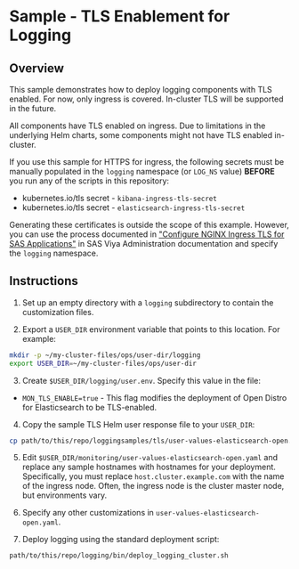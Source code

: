 # Sample - TLS Enablement for Logging

## Overview

This sample demonstrates how to deploy logging components with TLS enabled.
For now, only ingress is covered. In-cluster TLS will be supported in the
future.

All components have TLS enabled on ingress. Due to limitations in the
underlying Helm charts, some components might not have TLS enabled in-cluster.

If you use this sample for HTTPS for ingress, the following secrets must be
manually populated in the `logging` namespace (or `LOG_NS` value) **BEFORE**
you run any of the scripts in this repository:

* kubernetes.io/tls secret - `kibana-ingress-tls-secret`
* kubernetes.io/tls secret - `elasticsearch-ingress-tls-secret`

Generating these certificates is outside the scope of this example. However, you
can use the process documented in ["Configure NGINX Ingress TLS for SAS
Applications"](https://go.documentation.sas.com/?cdcId=sasadmincdc&cdcVersion=default&docsetId=calencryptmotion&docsetTarget=n1xdqv1sezyrahn17erzcunxwix9.htm&locale=en#n0oo2yu8440vmzn19g6xhx4kfbrq) in SAS Viya Administration documentation and specify the `logging` namespace.

## Instructions

1. Set up an empty directory with a `logging` subdirectory to contain the customization files. 

2. Export a `USER_DIR` environment variable that points to this
location. For example:

```bash
mkdir -p ~/my-cluster-files/ops/user-dir/logging
export USER_DIR=~/my-cluster-files/ops/user-dir
```

3. Create `$USER_DIR/logging/user.env`. Specify this value in the file:

* `MON_TLS_ENABLE=true` - This flag modifies the deployment of Open Distro for Elasticsearch to be TLS-enabled.

4. Copy the sample TLS Helm user response file to your `USER_DIR`:

```bash
cp path/to/this/repo/loggingsamples/tls/user-values-elasticsearch-open.yaml $USER_DIR/logging/
```

5. Edit `$USER_DIR/monitoring/user-values-elasticsearch-open.yaml` and replace
any sample hostnames with hostnames for your deployment. Specifically, you must replace
`host.cluster.example.com` with the name of the ingress node. Often, the ingress node is the cluster master node, but environments vary.

6. Specify any other customizations in `user-values-elasticsearch-open.yaml`.

7. Deploy logging using the standard deployment script:

```bash
path/to/this/repo/logging/bin/deploy_logging_cluster.sh
```
